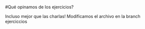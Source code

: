 #Qué opinamos de los ejercicios?

Incluso mejor que las charlas!
Modificamos el archivo en la branch ejerciccios

